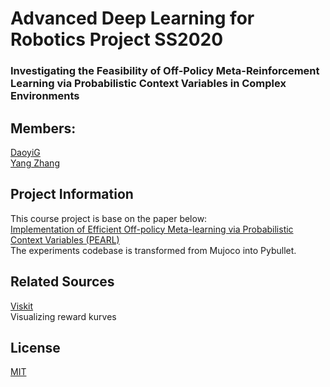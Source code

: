 # Advanced Deep Learning for Robotics Project SS2020

### Investigating the Feasibility of Off-Policy Meta-Reinforcement Learning via Probabilistic Context Variables in Complex Environments

## Members:
[DaoyiG](https://github.com/DaoyiG)\
[Yang Zhang](https://github.com/YaNgZhAnG-V5)

## Project Information
This course project is base on the paper below:\
[Implementation of Efficient Off-policy Meta-learning via Probabilistic Context Variables (PEARL)](https://github.com/katerakelly/oyster)\
The experiments codebase is transformed from Mujoco into Pybullet.  

## Related Sources
[Viskit](https://github.com/vitchyr/viskit)\
Visualizing reward kurves

## License
[MIT](https://choosealicense.com/licenses/mit/)
